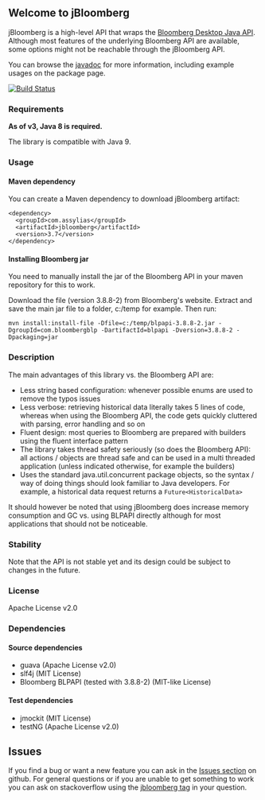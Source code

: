 ## Welcome to jBloomberg

jBloomberg is a high-level API that wraps the [Bloomberg Desktop Java API](https://www.bloomberg.com/professional/support/api-library/).
Although most features of the underlying Bloomberg API are available, some options might not be reachable through the jBloomberg API.

You can browse the [javadoc](http://assylias.github.com/jBloomberg/apidocs/index.html) for more information, including example usages on the package page.

[![Build Status](https://travis-ci.org/assylias/jBloomberg.svg?branch=master)](https://travis-ci.org/assylias/jBloomberg)

### Requirements

**As of v3, Java 8 is required.**

The library is compatible with Java 9.

### Usage

#### Maven dependency

You can create a Maven dependency to download jBloomberg artifact:

    <dependency>
      <groupId>com.assylias</groupId>
      <artifactId>jbloomberg</artifactId>
      <version>3.7</version>
    </dependency>

#### Installing Bloomberg jar

You need to manually install the jar of the Bloomberg API in your maven repository for this to work.

Download the file (version 3.8.8-2) from Bloomberg's website. Extract and save the main jar file to a folder, c:/temp for example. Then run:

    mvn install:install-file -Dfile=c:/temp/blpapi-3.8.8-2.jar -DgroupId=com.bloombergblp -DartifactId=blpapi -Dversion=3.8.8-2 -Dpackaging=jar

### Description

The main advantages of this library vs. the Bloomberg API are:

- Less string based configuration: whenever possible enums are used to remove the typos issues
- Less verbose: retrieving historical data literally takes 5 lines of code, whereas when using the Bloomberg API,
the code gets quickly cluttered with parsing, error handling and so on
- Fluent design: most queries to Bloomberg are prepared with builders using the fluent interface pattern
- The library takes thread safety seriously (so does the Bloomberg API): all actions / objects are thread safe
and can be used in a multi threaded application (unless indicated otherwise, for example the builders)
- Uses the standard java.util.concurrent package objects, so the syntax / way of doing things should look familiar
to Java developers. For example, a historical data request returns a `Future<HistoricalData>`

It should however be noted that using jBloomberg does increase memory consumption and GC vs. using BLPAPI directly although for most
applications that should not be noticeable.

### Stability

Note that the API is not stable yet and its design could be subject to changes in the future.

### License

Apache License v2.0

### Dependencies

#### Source dependencies

- guava (Apache License v2.0)
- slf4j (MIT License)
- Bloomberg BLPAPI (tested with 3.8.8-2) (MIT-like License)

#### Test dependencies

- jmockit (MIT License)
- testNG (Apache License v2.0)

## Issues

If you find a bug or want a new feature you can ask in the [Issues section](https://github.com/assylias/jBloomberg/issues) on github.
For general questions or if you are unable to get something to work you can ask on stackoverflow using the
[jbloomberg tag](http://stackoverflow.com/tags/jbloomberg/info) in your question.
